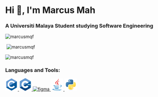 <h1 align="left">Hi 👋, I'm Marcus Mah</h1>
<h3 align="left">A Universiti Malaya Student studying Software Engineering</h3>

<p align="left"> <img src="https://komarev.com/ghpvc/?username=marcusmqf&label=Profile%20views&color=0e75b6&style=flat" alt="marcusmqf" /> </p>

<p>&nbsp;<img align="center" src="https://github-readme-stats.vercel.app/api?username=marcusmqf&show_icons=true&locale=en" alt="marcusmqf" /></p>

<p><img align="center" src="https://github-readme-streak-stats.herokuapp.com/?user=marcusmqf&" alt="marcusmqf" /></p>

<h3 align="left">Languages and Tools:</h3>
<p align="left"> <a href="https://www.cprogramming.com/" target="_blank" rel="noreferrer"> <img src="https://raw.githubusercontent.com/devicons/devicon/master/icons/c/c-original.svg" alt="c" width="40" height="40"/> </a> <a href="https://www.w3schools.com/cpp/" target="_blank" rel="noreferrer"> <img src="https://raw.githubusercontent.com/devicons/devicon/master/icons/cplusplus/cplusplus-original.svg" alt="cplusplus" width="40" height="40"/> </a> <a href="https://www.figma.com/" target="_blank" rel="noreferrer"> <img src="https://www.vectorlogo.zone/logos/figma/figma-icon.svg" alt="figma" width="40" height="40"/> </a> <a href="https://www.java.com" target="_blank" rel="noreferrer"> <img src="https://raw.githubusercontent.com/devicons/devicon/master/icons/java/java-original.svg" alt="java" width="40" height="40"/> </a> <a href="https://www.python.org" target="_blank" rel="noreferrer"> <img src="https://raw.githubusercontent.com/devicons/devicon/master/icons/python/python-original.svg" alt="python" width="40" height="40"/> </a> </p>





